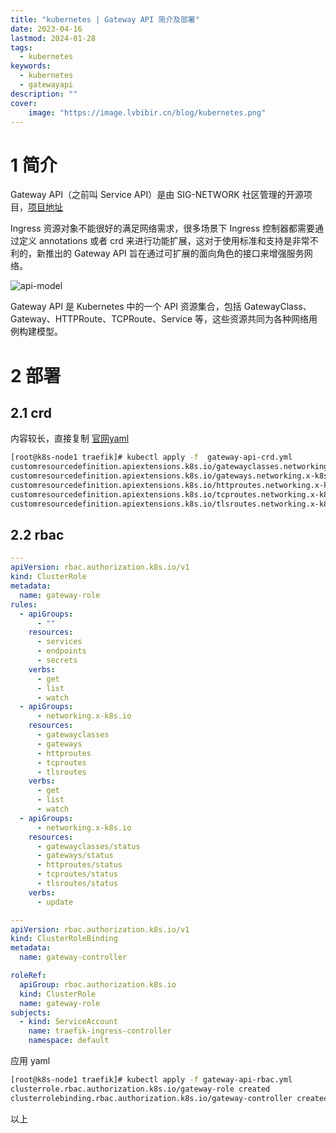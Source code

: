 ```yaml
---
title: "kubernetes | Gateway API 简介及部署" 
date: 2023-04-16
lastmod: 2024-01-28
tags:
  - kubernetes
keywords:
  - kubernetes
  - gatewayapi
description: "" 
cover:
    image: "https://image.lvbibir.cn/blog/kubernetes.png"
---
```


# 1 简介

Gateway API（之前叫 Service API）是由 SIG-NETWORK 社区管理的开源项目，[项目地址](https://gateway-api.sigs.k8s.io/)

Ingress 资源对象不能很好的满足网络需求，很多场景下 Ingress 控制器都需要通过定义 annotations 或者 crd 来进行功能扩展，这对于使用标准和支持是非常不利的，新推出的 Gateway API 旨在通过可扩展的面向角色的接口来增强服务网络。

![api-model](https://image.lvbibir.cn/blog/api-model.png)

Gateway API 是 Kubernetes 中的一个 API 资源集合，包括 GatewayClass、Gateway、HTTPRoute、TCPRoute、Service 等，这些资源共同为各种网络用例构建模型。

# 2 部署

## 2.1 crd

内容较长，直接复制 [官网yaml](https://doc.traefik.io/traefik/v2.5/reference/dynamic-configuration/kubernetes-gateway/#definitions)

```bash
[root@k8s-node1 traefik]# kubectl apply -f  gateway-api-crd.yml
customresourcedefinition.apiextensions.k8s.io/gatewayclasses.networking.x-k8s.io created
customresourcedefinition.apiextensions.k8s.io/gateways.networking.x-k8s.io created
customresourcedefinition.apiextensions.k8s.io/httproutes.networking.x-k8s.io created
customresourcedefinition.apiextensions.k8s.io/tcproutes.networking.x-k8s.io created
customresourcedefinition.apiextensions.k8s.io/tlsroutes.networking.x-k8s.io created
```

## 2.2 rbac

```yaml
---
apiVersion: rbac.authorization.k8s.io/v1
kind: ClusterRole
metadata:
  name: gateway-role
rules:
  - apiGroups:
      - ""
    resources:
      - services
      - endpoints
      - secrets
    verbs:
      - get
      - list
      - watch
  - apiGroups:
      - networking.x-k8s.io
    resources:
      - gatewayclasses
      - gateways
      - httproutes
      - tcproutes
      - tlsroutes
    verbs:
      - get
      - list
      - watch
  - apiGroups:
      - networking.x-k8s.io
    resources:
      - gatewayclasses/status
      - gateways/status
      - httproutes/status
      - tcproutes/status
      - tlsroutes/status
    verbs:
      - update

---
apiVersion: rbac.authorization.k8s.io/v1
kind: ClusterRoleBinding
metadata:
  name: gateway-controller

roleRef:
  apiGroup: rbac.authorization.k8s.io
  kind: ClusterRole
  name: gateway-role
subjects:
  - kind: ServiceAccount
    name: traefik-ingress-controller
    namespace: default
```

应用 yaml

```bash
[root@k8s-node1 traefik]# kubectl apply -f gateway-api-rbac.yml
clusterrole.rbac.authorization.k8s.io/gateway-role created
clusterrolebinding.rbac.authorization.k8s.io/gateway-controller created
```

以上
